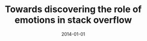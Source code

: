 ---
title: "Towards discovering the role of emotions in stack overflow"
collection: publications
category: conferences
permalink: /publication/2014-01-01-Towards-discovering-the-role-of-emotions-in-stack-overflow
date: 2014-01-01
venue: 'In Proc. of the 6th International Workshop on Social Software Engineering, SSE 2014, Hong Kong, China, November 17, 2014'
paperurl: 'https://doi.org/10.1145/2661685.2661689'
citation: ' Nicole Novielli,  Fabio Calefato,  Filippo Lanubile, &quot;Towards discovering the role of emotions in stack overflow.&quot; <i>In Proc. of the 6th International Workshop on Social Software Engineering, SSE 2014, Hong Kong, China, November 17, 2014</i>, 2014. DOI: <a href="https://doi.org/10.1145/2661685.2661689">10.1145/2661685.2661689</a>.'
doi: 10.1145/2661685.2661689'
---